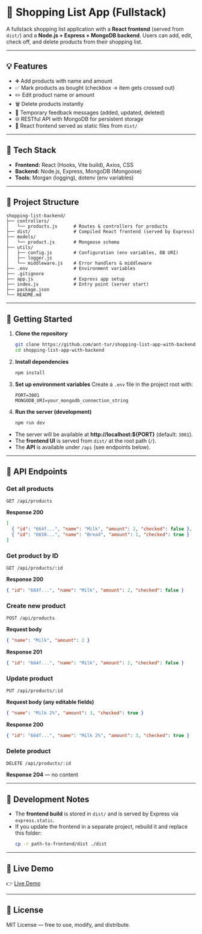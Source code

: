 # 🛒 Shopping List App (Fullstack)

A fullstack shopping list application with a **React frontend** (served from `dist/`) and a **Node.js + Express + MongoDB backend**.
Users can add, edit, check off, and delete products from their shopping list.

---

## 💡 Features

- ➕ Add products with name and amount
- ✅ Mark products as bought (checkbox → item gets crossed out)
- ✏️ Edit product name or amount
- 🗑 Delete products instantly
- 🔔 Temporary feedback messages (added, updated, deleted)
- 🌐 RESTful API with MongoDB for persistent storage
- 🎨 React frontend served as static files from `dist/`

---

## 🔧 Tech Stack

- **Frontend:** React (Hooks, Vite build), Axios, CSS
- **Backend:** Node.js, Express, MongoDB (Mongoose)
- **Tools:** Morgan (logging), dotenv (env variables)

---

## 📂 Project Structure

```text
shopping-list-backend/
├── controllers/
│   └── products.js      # Routes & controllers for products
├── dist/                # Compiled React frontend (served by Express)
├── models/
│   └── product.js       # Mongoose schema
├── utils/
│   ├── config.js        # Configuration (env variables, DB URI)
│   ├── logger.js
│   └── middleware.js    # Error handlers & middleware
├── .env                 # Environment variables
├── .gitignore
├── app.js               # Express app setup
├── index.js             # Entry point (server start)
├── package.json
└── README.md
```

---

## 🚀 Getting Started

1. **Clone the repository**

   ```bash
   git clone https://github.com/ant-tur/shopping-list-app-with-backend
   cd shopping-list-app-with-backend
   ```

2. **Install dependencies**

   ```bash
   npm install
   ```

3. **Set up environment variables**
   Create a `.env` file in the project root with:

   ```env
   PORT=3001
   MONGODB_URI=your_mongodb_connection_string
   ```

4. **Run the server (development)**

   ```bash
   npm run dev
   ```

- The server will be available at **http://localhost:${PORT}** (default: `3001`).
- The **frontend UI** is served from `dist/` at the root path (`/`).
- The **API** is available under `/api` (see endpoints below).

---

## 📡 API Endpoints

### Get all products

`GET /api/products`

**Response 200**

```json
[
  { "id": "664f...", "name": "Milk", "amount": 2, "checked": false },
  { "id": "6650...", "name": "Bread", "amount": 1, "checked": true }
]
```

### Get product by ID

`GET /api/products/:id`

**Response 200**

```json
{ "id": "664f...", "name": "Milk", "amount": 2, "checked": false }
```

### Create new product

`POST /api/products`

**Request body**

```json
{ "name": "Milk", "amount": 2 }
```

**Response 201**

```json
{ "id": "664f...", "name": "Milk", "amount": 2, "checked": false }
```

### Update product

`PUT /api/products/:id`

**Request body (any editable fields)**

```json
{ "name": "Milk 2%", "amount": 3, "checked": true }
```

**Response 200**

```json
{ "id": "664f...", "name": "Milk 2%", "amount": 3, "checked": true }
```

### Delete product

`DELETE /api/products/:id`

**Response 204** — no content

---

## 🧩 Development Notes

- The **frontend build** is stored in `dist/` and is served by Express via `express.static`.
- If you update the frontend in a separate project, rebuild it and replace this folder:
  ```bash
  cp -r path-to-frontend/dist ./dist
  ```

---

## 🔗 Live Demo

👉 [Live Demo](https://shopping-list-app-with-backend.onrender.com/)

---

## 📜 License

MIT License — free to use, modify, and distribute.
